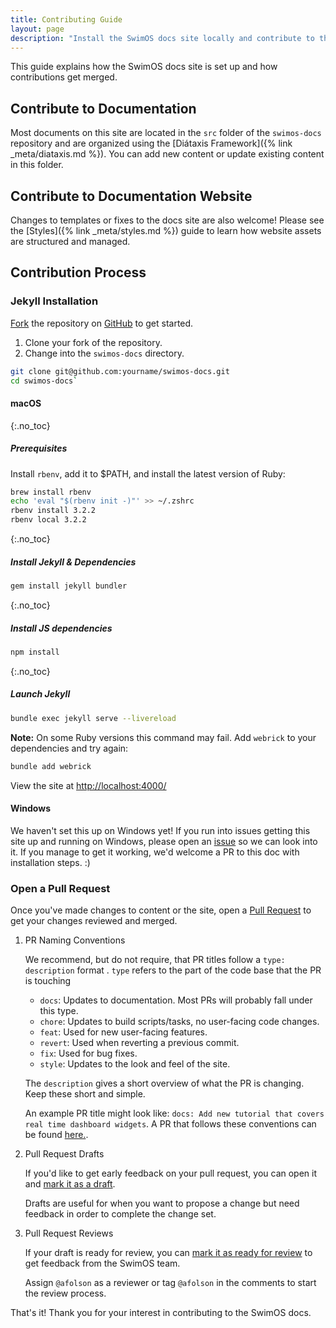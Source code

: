 ```yaml
---
title: Contributing Guide
layout: page
description: "Install the SwimOS docs site locally and contribute to the documentation project."
---
```


This guide explains how the SwimOS docs site is set up and how contributions get merged.

## Contribute to Documentation

Most documents on this site are located in the `src` folder of the `swimos-docs` repository and are organized using the [Diátaxis Framework]({% link _meta/diataxis.md %}). You can add new content or update existing content in this folder.

## Contribute to Documentation Website

Changes to templates or fixes to the docs site are also welcome! Please see the [Styles]({% link _meta/styles.md %}) guide to learn how website assets are structured and managed.

## Contribution Process

### Jekyll Installation

[Fork](https://github.com/swimos/swimos-docs/fork) the repository on [GitHub](https://github.com/swimos/swimos-docs) to get started.

1. Clone your fork of the repository.
2. Change into the `swimos-docs` directory.

```bash
git clone git@github.com:yourname/swimos-docs.git
cd swimos-docs`
```

#### macOS

{:.no_toc}
##### Prerequisites

Install `rbenv`, add it to $PATH, and install the latest version of Ruby:

```bash
brew install rbenv
echo 'eval "$(rbenv init -)"' >> ~/.zshrc
rbenv install 3.2.2
rbenv local 3.2.2
```

{:.no_toc}
##### Install Jekyll & Dependencies

```bash
gem install jekyll bundler
```

{:.no_toc}
##### Install JS dependencies

```bash
npm install
```

{:.no_toc}
##### Launch Jekyll

```bash
bundle exec jekyll serve --livereload
```

**Note:** On some Ruby versions this command may fail. Add `webrick` to your dependencies and try again:

```bash
bundle add webrick
```

View the site at [http://localhost:4000/](http://localhost:4000/)

#### Windows

We haven't set this up on Windows yet! If you run into issues getting this site up and running on Windows, please open an [issue](https://github.com/swimos/swimos-docs/issues/new) so we can look into it. If you manage to get it working, we'd welcome a PR to this doc with installation steps. :)

### Open a Pull Request

Once you've made changes to content or the site, open a [Pull Request](https://docs.github.com/en/pull-requests/collaborating-with-pull-requests/proposing-changes-to-your-work-with-pull-requests/creating-a-pull-request-from-a-fork) to get your changes reviewed and merged.

1. PR Naming Conventions

    We recommend, but do not require, that PR titles follow a `type: description` format . `type` refers to the part of the code base that the PR is touching

    - `docs`: Updates to documentation. Most PRs will probably fall under this type.
    - `chore`: Updates to build scripts/tasks, no user-facing code changes.
    - `feat`: Used for new user-facing features.
    - `revert`: Used when reverting a previous commit.
    - `fix`: Used for bug fixes.
    - `style`: Updates to the look and feel of the site.

    The `description` gives a short overview of what the PR is changing. Keep these short and simple.

    An example PR title might look like: `docs: Add new tutorial that covers real time dashboard widgets`. A PR that follows these conventions can be found [here.](https://github.com/swimos/swimos-docs/pull/81).

2. Pull Request Drafts

    If you'd like to get early feedback on your pull request, you can open it and [mark it as a draft](https://docs.github.com/en/pull-requests/collaborating-with-pull-requests/proposing-changes-to-your-work-with-pull-requests/changing-the-stage-of-a-pull-request#converting-a-pull-request-to-a-draft).

    Drafts are useful for when you want to propose a change but need feedback in order to complete the change set.

3. Pull Request Reviews

    If your draft is ready for review, you can [mark it as ready for review](https://docs.github.com/en/pull-requests/collaborating-with-pull-requests/proposing-changes-to-your-work-with-pull-requests/changing-the-stage-of-a-pull-request#marking-a-pull-request-as-ready-for-review) to get feedback from the SwimOS team.

    Assign `@afolson` as a reviewer or tag `@afolson` in the comments to start the review process.

That's it! Thank you for your interest in contributing to the SwimOS docs.

